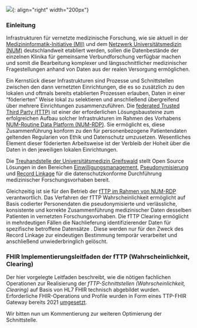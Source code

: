 ![](https://www.ths-greifswald.de/wp-content/uploads/2019/01/Design-Logo-THS-deutsch-271-padding.png){: align="right" width="200px"}

### Einleitung

Infrastrukturen für vernetzte medizinische Forschung, wie sie aktuell in der [Medizininformatik-Initiative (MII)](https://www.medizininformatik-initiative.de/) und dem [Netzwerk Universitätsmedizin (NUM)](https://www.netzwerk-universitaetsmedizin.de/) deutschlandweit etabliert werden, sollen die Datenbestände der einzelnen Klinika für gemeinsame Verbundforschung verfügbar machen und somit die Bearbeitung komplexer und längsschnittlicher medizinischer Fragestellungen anhand von Daten aus der realen Versorgung ermöglichen.

Ein Kernstück dieser Infrastrukturen sind Prozesse und Schnittstellen zwischen den dann vernetzten Einrichtungen, die es so zusätzlich zu den lokalen und oftmals bereits etablierten Prozessen erlauben, Daten in einer “föderierten” Weise lokal zu selektieren und anschließend übergreifend über mehrere Einrichtungen zusammenzuführen. Die [federated Trusted Third Party (fTTP)](https://www.ths-greifswald.de/forscher/num/fttp-fact-sheet) ist einer der erforderlichen Lösungsbausteine zum erfolgreichen Aufbau solcher Infrastrukturen im Rahmen des Vorhabens [NUM-Routine Data Platform (NUM-RDP)](https://www.ths-greifswald.de/projekte/num-routine-data-platform/). Sie ermöglicht es, diese Zusammenführung konform zu den für personenbezogene Patientendaten geltenden Regularien von Ethik und Datenschutz umzusetzen. Wesentliches Element dieser föderierten Arbeitsweise ist der Verbleib der Hoheit über die Daten in den jeweiligen lokalen Einrichtungen.

Die [Treuhandstelle der Universitätsmedizin Greifswald](https://www.ths-greifswald.de) stellt Open Source Lösungen in den Bereichen [Einwilligungsmanagement](https://www.ths-greifswald.de/gics), [Pseudonymisierung](https://www.ths-greifswald.de/gpas) und [Record Linkage](https://www.ths-greifswald.de/e-pix) für die datenschutzkonforme Durchführung medizinischer Forschungsvorhaben bereit.

Gleichzeitig ist sie für den Betrieb der [fTTP im Rahmen von NUM-RDP](https://www.ths-greifswald.de/forscher/num/fttp-fact-sheet) verantwortlich. Das Verfahren der fTTP Wahrscheinlichkeit ermöglicht auf Basis codierter Personendaten die pseudonymisierte und verlässliche, konsistente und korrekte Zusammenführung medizinischer Daten desselben Patienten in vernetzten Forschungsvorhaben. Die fTTP Clearing ermöglicht in mehrdeutigen Fällen die Nachlieferung identifizierender Daten für spezifische betroffene Datensätze . Diese werden nur für den Zweck des Record Linkage zur eindeutigen Bestimmung temporär verarbeitet und anschließend unwiederbringlich gelöscht.

### FHIR Implementierungsleitfaden der fTTP (Wahrscheinlichkeit, Clearing)
Der hier vorgelegte Leitfaden beschreibt, wie die nötigen fachlichen Operationen zur Realisierung der *fTTP-Schnittstellen (Wahrscheinlichkeit, Clearing)* auf Basis von HL7 FHIR technisch abgebildet wurden.
Erforderliche FHIR-Operations und Profile wurden in Form eines TTP-FHIR Gateway bereits 2021 [umgesetzt](https://doi.org/10.21203/rs.3.rs-1053445/v1).

Wir bitten nun um Kommentierung zur weiteren Optimierung der Schnittstelle.
